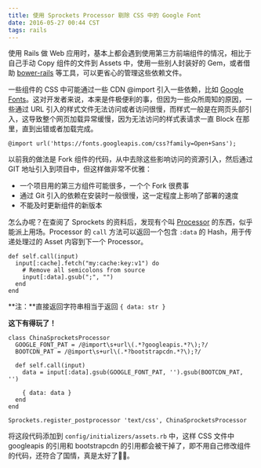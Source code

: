 ```yaml
---
title: 使用 Sprockets Processor 剔除 CSS 中的 Google Font
date: 2016-05-27 00:44 CST
tags: rails
---
```


使用 Rails 做 Web 应用时，基本上都会遇到使用第三方前端组件的情况，相比于自己手动 Copy 组件的文件到 Assets 中，使用一些别人封装好的 Gem，或者借助 [bower-rails](https://github.com/rharriso/bower-rails) 等工具，可以更省心的管理这些依赖文件。

一些组件的 CSS 中可能通过一些 CDN @import 引入一些依赖，比如 [Google Fonts](https://www.google.com/fonts)。这对开发者来说，本来是件极便利的事，但因为一些众所周知的原因，一些通过 URL 引入的样式文件无法访问或者访问很慢，而样式一般是在网页头部引入，这导致整个网页加载异常缓慢，因为无法访问的样式表请求一直 Block 在那里，直到出错或者加载完成。

    @import url('https://fonts.googleapis.com/css?family=Open+Sans');

以前我的做法是 Fork 组件的代码，从中去除这些影响访问的资源引入，然后通过 GIT 地址引入到项目中，但这样做非常不优雅：

- 一个项目用的第三方组件可能很多，一个个 Fork 很费事
- 通过 Git 引入的依赖在安装时一般很慢，这一定程度上影响了部署的速度
- 不能及时更新组件的新版本

怎么办呢？在查阅了 Sprockets 的资料后，发现有个叫 [Processor](https://github.com/rails/sprockets#processor-interface) 的东西，似乎能派上用场。Processor 的 `call` 方法可以返回一个包含 `:data` 的  Hash，用于传递处理过的 Asset 内容到下一个 Processor。

    def self.call(input)
      input[:cache].fetch("my:cache:key:v1") do
        # Remove all semicolons from source
        input[:data].gsub(";", "")
      end
    end

**注：**直接返回字符串相当于返回 `{ data: str }`

**这下有得玩了！**

    class ChinaSprocketsProcessor
      GOOGLE_FONT_PAT = /@import\s+url\(.*?googleapis.*?\);?/
      BOOTCDN_PAT = /@import\s+url\(.*?bootstrapcdn.*?\);?/

      def self.call(input)
        data = input[:data].gsub(GOOGLE_FONT_PAT, '').gsub(BOOTCDN_PAT, '')

        { data: data }
      end
    end

    Sprockets.register_postprocessor 'text/css', ChinaSprocketsProcessor

将这段代码添加到 `config/initializers/assets.rb` 中，这样 CSS 文件中 googleapis 的引用和 bootstrapcdn 的引用都会被干掉了，即不用自己修改组件的代码，还符合了国情，真是太好了👏🏻。


